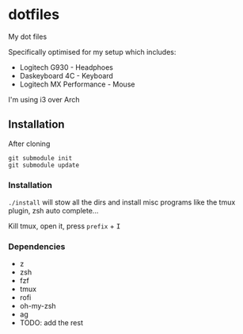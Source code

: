 # dotfiles
My dot files

Specifically optimised for my setup which includes:

* Logitech G930 - Headphoes 
* Daskeyboard 4C - Keyboard
* Logitech MX Performance - Mouse

I'm using i3 over Arch

## Installation

After cloning
```
git submodule init
git submodule update
```

### Installation
```./install``` will stow all the dirs and install misc programs like the tmux plugin, zsh auto complete...

Kill tmux, open it, press `prefix` + <kbd>I</kbd> 

### Dependencies
* z
* zsh
* fzf
* tmux
* rofi
* oh-my-zsh
* ag
* TODO: add the rest
